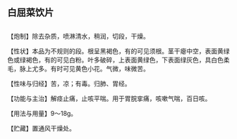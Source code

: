 ## 白屈菜饮片

## 

## 

【炮制】除去杂质，喷淋清水，稍润，切段，干燥。

【性状】本品为不规则的段。根呈黑褐色，有的可见须根。茎干瘪中空，表面黄绿色或绿褐色，有的可见白粉。叶多破碎，上表面黄绿色，下表面绿灰色，具白色柔毛，脉上尤多。有时可见黄色小花。气微，味微苦。

【性味与归经】苦，凉；有毒。归肺、胃经。

【功能与主治】解痉止痛，止咳平喘。用于胃脘挛痛，咳嗽气喘，百日咳。

【用法与用量】9～18g。

【贮藏】置通风干燥处。